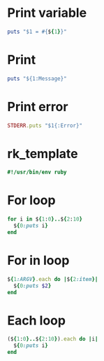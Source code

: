 # Print variable

``` ruby
puts "$1 = #{${1}}"
```

# Print

``` ruby
puts "${1:Message}"
```

# Print error

``` ruby
STDERR.puts "$1{:Error}"
```

# rk_template

``` ruby
#!/usr/bin/env ruby


```

# For loop

``` ruby
for i in ${1:0}..${2:10}
  ${0:puts i}
end
```

# For in loop

``` ruby
${1:ARGV}.each do |${2:item}|
  ${0:puts $2}
end
```

# Each loop

``` ruby
(${1:0}..${2:10}).each do |i|
  ${0:puts i}
end
```

